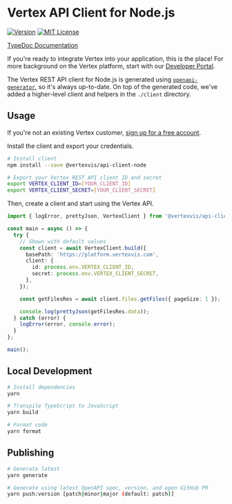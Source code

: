 # Vertex API Client for Node.js

[![Version](https://img.shields.io/npm/v/@vertexvis/api-client-node.svg)](https://www.npmjs.com/package/@vertexvis/api-client-node)
[![MIT License](https://img.shields.io/github/license/vertexvis/vertex-api-client-node)](https://github.com/Vertexvis/vertex-api-client-node/blob/main/LICENSE)

[TypeDoc Documentation](https://vertexvis.github.io/vertex-api-client-node/)

If you're ready to integrate Vertex into your application, this is the place! For more background on the Vertex platform, start with our [Developer Portal](https://developer.vertexvis.com/).

The Vertex REST API client for Node.js is generated using [`openapi-generator`](https://github.com/OpenAPITools/openapi-generator), so it's always up-to-date. On top of the generated code, we've added a higher-level client and helpers in the `./client` directory.

## Usage

If you're not an existing Vertex customer, [sign up for a free account](https://aws.amazon.com/marketplace/pp/B08PP264Z1?stl=true).

Install the client and export your credentials.

```bash
# Install client
npm install --save @vertexvis/api-client-node

# Export your Vertex REST API client ID and secret
export VERTEX_CLIENT_ID=[YOUR_CLIENT_ID]
export VERTEX_CLIENT_SECRET=[YOUR_CLIENT_SECRET]
```

Then, create a client and start using the Vertex API.

```ts
import { logError, prettyJson, VertexClient } from '@vertexvis/api-client-node';

const main = async () => {
  try {
    // Shown with default values
    const client = await VertexClient.build({
      basePath: 'https://platform.vertexvis.com',
      client: {
        id: process.env.VERTEX_CLIENT_ID,
        secret: process.env.VERTEX_CLIENT_SECRET,
      },
    });

    const getFilesRes = await client.files.getFiles({ pageSize: 1 });

    console.log(prettyJson(getFilesRes.data));
  } catch (error) {
    logError(error, console.error);
  }
};

main();
```

## Local Development

```bash
# Install dependencies
yarn

# Transpile TypeScript to JavaScript
yarn build

# Format code
yarn format
```

## Publishing

```bash
# Generate latest
yarn generate

# Generate using latest OpenAPI spec, version, and open GitHub PR
yarn push:version [patch|minor|major (default: patch)]
```
